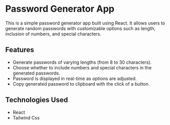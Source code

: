 # Password Generator App

This is a simple password generator app built using React. It allows users to generate random passwords with customizable options such as length, inclusion of numbers, and special characters.

## Features

- Generate passwords of varying lengths (from 8 to 30 characters).
- Choose whether to include numbers and special characters in the generated passwords.
- Password is displayed in real-time as options are adjusted.
- Copy generated password to clipboard with the click of a button.

## Technologies Used

- React
- Tailwind Css


